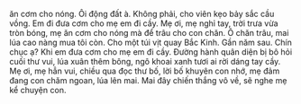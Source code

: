 ăn cơm cho nóng. Ôi động đất à. Không phải, cho viên kẹo bảy sắc cầu vồng. Em đi đưa cơm cho mẹ em đi cầy. Mẹ ơi, mẹ nghỉ tay, trời trưa vừa tròn bóng, mẹ ăn cơm cho nóng mà để trâu cho con chăn. Ô chăn trâu, mai lúa cao nàng mua tôi còn. Cho một túi vịt quay Bắc Kinh. Gần năm sau. Chín chục ạ? Khi em đưa cơm cho mẹ em đi cầy. Đường hành quân diện bị bô hỏi cuối thư vui, lúa xuân thêm bông, ngô khoai xanh tươi ai rời dáng tay cầy. Mẹ ơi, mẹ hẳn vui, chiều qua đọc thư bố, lời bố khuyên con nhớ, mẹ đảm đang con chăm ngoan, lúa lên mai. Mai đây chiến thắng vô về, sẽ nghe mẹ kể chuyện con.
